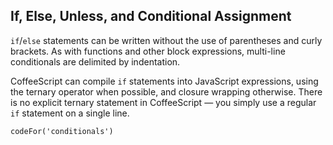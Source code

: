 ## If, Else, Unless, and Conditional Assignment

`if`/`else` statements can be written without the use of parentheses and curly brackets. As with functions and other block expressions, multi-line conditionals are delimited by indentation.

CoffeeScript can compile `if` statements into JavaScript expressions, using the ternary operator when possible, and closure wrapping otherwise. There is no explicit ternary statement in CoffeeScript — you simply use a regular `if` statement on a single line.

```
codeFor('conditionals')
```
